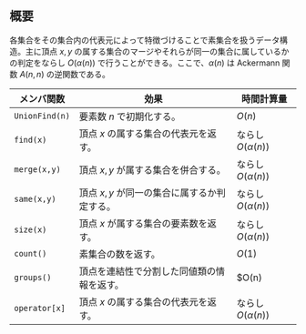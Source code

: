## 概要
各集合をその集合内の代表元によって特徴づけることで素集合を扱うデータ構造。主に頂点 $x, y$ の属する集合のマージやそれらが同一の集合に属しているかの判定をならし $O(\alpha(n))$ で行うことができる。ここで、$\alpha(n)$ は Ackermann 関数 $A(n, n)$ の逆関数である。

| メンバ関数     | 効果                                         | 時間計算量            |
| -------------- | -------------------------------------------- | --------------------- |
| `UnionFind(n)` | 要素数 $n$ で初期化する。                    | $O(n)$                |
| `find(x)`      | 頂点 $x$ の属する集合の代表元を返す。        | ならし $O(\alpha(n))$ |
| `merge(x,y)`   | 頂点 $x, y$ が属する集合を併合する。         | ならし $O(\alpha(n))$ |
| `same(x,y)`    | 頂点 $x, y$ が同一の集合に属するか判定する。 | ならし $O(\alpha(n))$ |
| `size(x)`      | 頂点 $x$ が属する集合の要素数を返す。        | ならし $O(\alpha(n))$ |
| `count()`      | 素集合の数を返す。                           | $O(1)$                |
| `groups()`     | 頂点を連結性で分割した同値類の情報を返す。   | $O(n)                 |
| `operator[x]`  | 頂点 $x$ の属する集合の代表元を返す。        | ならし $O(\alpha(n))$ |
